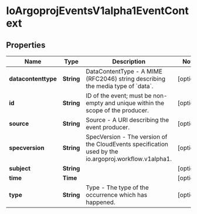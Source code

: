 

# IoArgoprojEventsV1alpha1EventContext


## Properties

Name | Type | Description | Notes
------------ | ------------- | ------------- | -------------
**datacontenttype** | **String** | DataContentType - A MIME (RFC2046) string describing the media type of &#x60;data&#x60;. |  [optional]
**id** | **String** | ID of the event; must be non-empty and unique within the scope of the producer. |  [optional]
**source** | **String** | Source - A URI describing the event producer. |  [optional]
**specversion** | **String** | SpecVersion - The version of the CloudEvents specification used by the io.argoproj.workflow.v1alpha1. |  [optional]
**subject** | **String** |  |  [optional]
**time** | **Time** |  |  [optional]
**type** | **String** | Type - The type of the occurrence which has happened. |  [optional]



